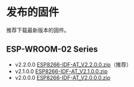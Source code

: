 发布的固件
=================

推荐下载最新版本的固件。

## ESP-WROOM-02 Series

- v2.2.0.0 [ESP8266-IDF-AT_V2.2.0.0.zip](https://download.espressif.com/esp_at/firmware/ESP8266/ESP8266-IDF-AT_V2.2.0.0.zip)（推荐）
- v2.1.0.0 [ESP8266-IDF-AT_V2.1.0.0.zip](https://download.espressif.com/esp_at/firmware/ESP8266/ESP8266-IDF-AT_V2.1.0.0.zip)
- v2.0.0.0 [ESP8266-IDF-AT_V2.0.0.0.zip](https://download.espressif.com/esp_at/firmware/ESP8266/ESP8266-IDF-AT_V2.0_0.zip)
